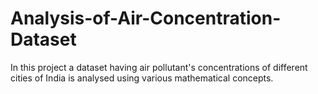 # Analysis-of-Air-Concentration-Dataset

In this project a dataset having air pollutant's concentrations of different cities of India is analysed using various mathematical concepts.
